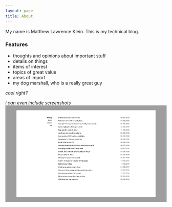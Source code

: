 ```yaml
---
layout: page
title: About
---
```


My name is Matthew Lawrence Klein. This is my technical blog. 

### Features

- thoughts and opinions about important stuff
- details on things
- items of interest
- topics of great value
- areas of import
- my dog marshall, who is a really great guy

_cool right?_

*i can even include screenshots*
![Screenshot](screenshot.png)
